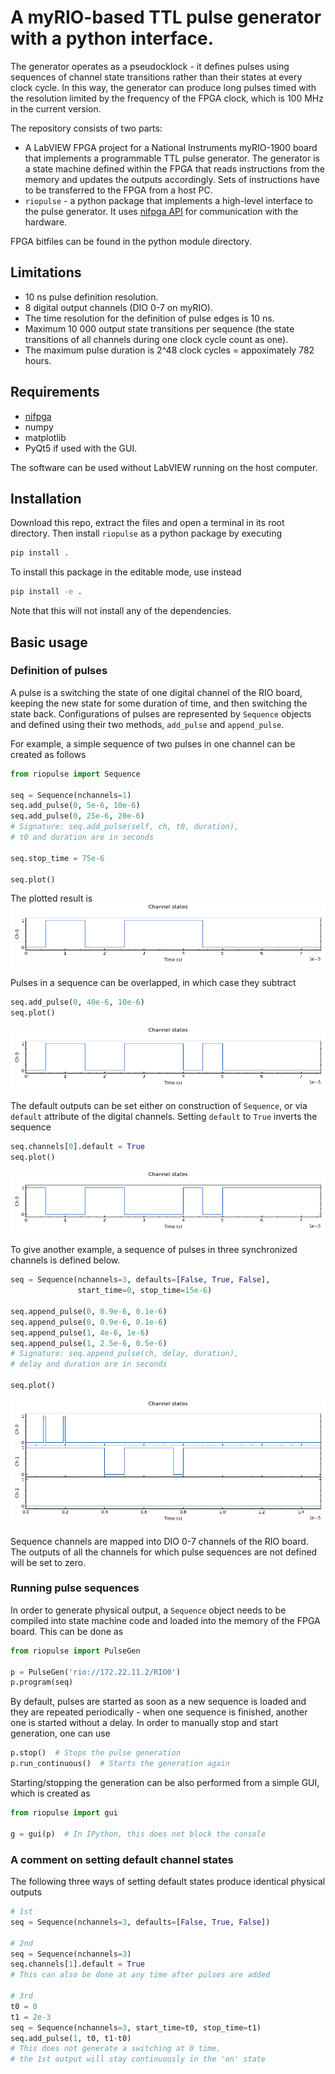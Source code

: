 # A myRIO-based TTL pulse generator with a python interface.

The generator operates as a pseudocklock - it defines pulses using sequences of channel state transitions rather than their states at every clock cycle. In this way, the generator can produce long pulses timed with the resolution limited by the frequency of the FPGA clock, which is 100 MHz in the current version. 

The repository consists of two parts: 
 * A LabVIEW FPGA project for a National Instruments myRIO-1900 board that implements a programmable TTL pulse generator. The generator is a state machine defined within the FPGA that reads instructions from the memory and updates the outputs accordingly. Sets of instructions have to be transferred to the FPGA from a host PC.
 * `riopulse` - a python package that implements a high-level interface to the pulse generator. It uses [nifpga API](https://nifpga-python.readthedocs.io/) for communication with the hardware.
 
 FPGA bitfiles can be found in the python module directory. 

## Limitations
* 10 ns pulse definition resolution.
* 8 digital output channels (DIO 0-7 on myRIO).
* The time resolution for the definition of pulse edges is 10 ns.
* Maximum 10 000 output state transitions per sequence (the state transitions of all channels during one clock cycle count as one).
* The maximum pulse duration is 2^48 clock cycles = appoximately 782 hours.

## Requirements
* [nifpga](https://nifpga-python.readthedocs.io/) 
* numpy
* matplotlib
* PyQt5 if used with the GUI.

The software can be used without LabVIEW running on the host computer. 

## Installation
Download this repo, extract the files and open a terminal in its root directory. Then install `riopulse` as a python package by executing

```bash
pip install .
```

To install this package in the editable mode, use instead

```bash
pip install -e .
```
Note that this will not install any of the dependencies.

## Basic usage

### Definition of pulses

A pulse is a switching the state of one digital channel of the RIO board, keeping the new state for some duration of time, and then switching the state back. Configurations of pulses are represented by `Sequence` objects and defined using their two methods, `add_pulse` and `append_pulse`.

For example, a simple sequence of two pulses in one channel can be created as follows 
```python
from riopulse import Sequence

seq = Sequence(nchannels=1)
seq.add_pulse(0, 5e-6, 10e-6)
seq.add_pulse(0, 25e-6, 20e-6)
# Signature: seq.add_pulse(self, ch, t0, duration),
# t0 and duration are in seconds

seq.stop_time = 75e-6

seq.plot()
```
The plotted result is
![seq1ch1](doc/sequence_1ch.png)

Pulses in a sequence can be overlapped, in which case they subtract
```python
seq.add_pulse(0, 40e-6, 10e-6)
seq.plot()
```
![seq1ch2](doc/sequence_1ch_2.png)

The default outputs can be set either on construction of `Sequence`, or via `default` attribute of the digital channels. Setting `default` to `True` inverts the sequence
```python
seq.channels[0].default = True
seq.plot()
```
![seq1ch3](doc/sequence_1ch_3.png)

To give another example, a sequence of pulses in three synchronized channels is defined below.
```python
seq = Sequence(nchannels=3, defaults=[False, True, False],
               start_time=0, stop_time=15e-6)

seq.append_pulse(0, 0.9e-6, 0.1e-6)
seq.append_pulse(0, 0.9e-6, 0.1e-6)
seq.append_pulse(1, 4e-6, 1e-6)
seq.append_pulse(1, 2.5e-6, 0.5e-6)
# Signature: seq.append_pulse(ch, delay, duration), 
# delay and duration are in seconds

seq.plot()
```
![seq3ch](doc/sequence_3ch.png)

Sequence channels are mapped into DIO 0-7 channels of the RIO board. The outputs of all the channels for which pulse sequences are not defined will be set to zero.

### Running pulse sequences

In order to generate physical output, a `Sequence` object needs to be compiled into state machine code and loaded into the memory of the FPGA board. This can be done as

```python
from riopulse import PulseGen

p = PulseGen('rio://172.22.11.2/RIO0')
p.program(seq)
```

By default, pulses are started as soon as a new sequence is loaded and they are repeated periodically - when one sequence is finished, another one is started without a delay. In order to manually stop and start generation, one can use

```python
p.stop()  # Stops the pulse generation
p.run_continuous()  # Starts the generation again
```

Starting/stopping the generation can be also performed from a simple GUI, which is created as

```python
from riopulse import gui

g = gui(p)  # In IPython, this does not block the console
```

### A comment on setting default channel states
The following three ways of setting default states produce identical physical outputs
```python
# 1st
seq = Sequence(nchannels=3, defaults=[False, True, False])

# 2nd
seq = Sequence(nchannels=3)
seq.channels[1].default = True  
# This can also be done at any time after pulses are added 

# 3rd
t0 = 0
t1 = 2e-3
seq = Sequence(nchannels=3, start_time=t0, stop_time=t1)
seq.add_pulse(1, t0, t1-t0)  
# This does not generate a switching at 0 time, 
# the 1st output will stay continuously in the 'on' state
```


